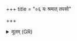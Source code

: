 +++
title = "०६ यः श्रमात् तपसो"

+++
<details><summary>मूलम् (GR)</summary>

यः श्रमात् तपसो जातो  
लोकान् सर्वान् समानशे ।  
सोमं यश् चक्रे केवलं  
तस्मै ज्येष्ठाय ब्रह्मणे नमः ॥
</details>